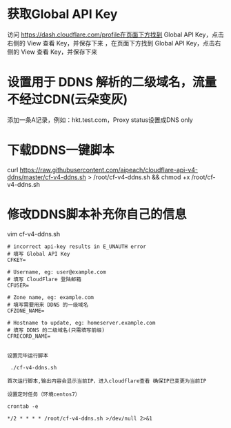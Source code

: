# 获取Global API Key
 
访问 https://dash.cloudflare.com/profile在页面下方找到 Global API Key，点击右侧的 View 查看 Key，并保存下来 ，在页面下方找到 Global API Key，点击右侧的 View 查看 Key，并保存下来

# 设置用于 DDNS 解析的二级域名，流量不经过CDN(云朵变灰)
 
添加一条A记录，例如：hkt.test.com，Proxy status设置成DNS only

# 下载DDNS一键脚本
 
curl https://raw.githubusercontent.com/aipeach/cloudflare-api-v4-ddns/master/cf-v4-ddns.sh > /root/cf-v4-ddns.sh && chmod +x /root/cf-v4-ddns.sh
 
# 修改DDNS脚本补充你自己的信息

 vim cf-v4-ddns.sh

```
# incorrect api-key results in E_UNAUTH error
# 填写 Global API Key
CFKEY=

# Username, eg: user@example.com
# 填写 CloudFlare 登陆邮箱
CFUSER=

# Zone name, eg: example.com
# 填写需要用来 DDNS 的一级域名
CFZONE_NAME=

# Hostname to update, eg: homeserver.example.com
# 填写 DDNS 的二级域名(只需填写前缀)
CFRECORD_NAME=


设置完毕运行脚本

 ./cf-v4-ddns.sh

首次运行脚本,输出内容会显示当前IP，进入cloudflare查看 确保IP已变更为当前IP

设置定时任务（环境centos7）

crontab -e

*/2 * * * * /root/cf-v4-ddns.sh >/dev/null 2>&1
```